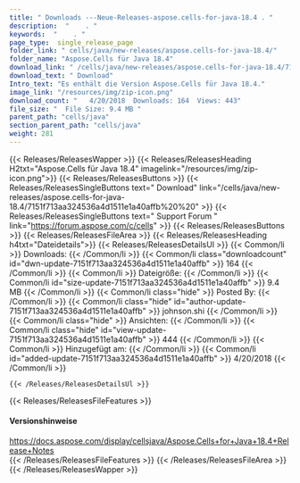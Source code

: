 ```yaml
---
title: " Downloads ---Neue-Releases-aspose.cells-for-java-18.4 . "
description:  "    . " 
keywords:  "    . " 
page_type:  single_release_page
folder_link: " cells/java/new-releases/aspose.cells-for-java-18.4/"
folder_name: "Aspose.Cells für Java 18.4"
download_link: " /cells/java/new-releases/aspose.cells-for-java-18.4/7151f713aa324536a4d1511e1a40affb"
download_text: " Download"
Intro_text: "Es enthält die Version Aspose.Cells für Java 18.4."
image_link: "/resources/img/zip-icon.png"
download_count: "   4/20/2018  Downloads: 164  Views: 443"
file_size: "  File Size: 9.4 MB "
parent_path: "cells/java"
section_parent_path: "cells/java"
weight: 281
---
```


{{< Releases/ReleasesWapper >}}
  {{< Releases/ReleasesHeading H2txt="Aspose.Cells für Java 18.4" imagelink="/resources/img/zip-icon.png">}}
  {{< Releases/ReleasesButtons >}}
    {{< Releases/ReleasesSingleButtons text=" Download" link="/cells/java/new-releases/aspose.cells-for-java-18.4/7151f713aa324536a4d1511e1a40affb%20%20" >}}
    {{< Releases/ReleasesSingleButtons text=" Support Forum " link="https://forum.aspose.com/c/cells" >}}
  {{< Releases/ReleasesButtons >}}
  {{< Releases/ReleasesFileArea >}}
    {{< Releases/ReleasesHeading h4txt="Dateidetails">}}
    {{< Releases/ReleasesDetailsUl >}}
            {{< Common/li >}} Downloads: {{< /Common/li >}}
      {{< Common/li class="downloadcount" id="dwn-update-7151f713aa324536a4d1511e1a40affb" >}} 164 {{< /Common/li >}}
      {{< Common/li >}} Dateigröße: {{< /Common/li >}}
      {{< Common/li id="size-update-7151f713aa324536a4d1511e1a40affb" >}} 9.4 MB {{< /Common/li >}} 
      {{< Common/li  class="hide" >}} Posted By: {{< /Common/li >}} 
      {{< Common/li class="hide" id="author-update-7151f713aa324536a4d1511e1a40affb" >}} johnson.shi {{< /Common/li >}}
      {{< Common/li class="hide" >}} Ansichten: {{< /Common/li >}}
      {{< Common/li class="hide" id="view-update-7151f713aa324536a4d1511e1a40affb" >}} 444 {{< /Common/li >}}
      {{< Common/li >}} Hinzugefügt am: {{< /Common/li >}}
      {{< Common/li id="added-update-7151f713aa324536a4d1511e1a40affb" >}} 4/20/2018 {{< /Common/li >}} 

    {{< /Releases/ReleasesDetailsUl >}}

  {{< Releases/ReleasesFileFeatures >}}
      <h4>Versionshinweise</h4><div> <a href="https://docs.aspose.com/display/cellsjava/Aspose.Cells+for+Java+18.4+Release+Notes">https://docs.aspose.com/display/cellsjava/Aspose.Cells+for+Java+18.4+Release+Notes</a></div>
  {{< /Releases/ReleasesFileFeatures >}}
 {{< /Releases/ReleasesFileArea >}}
{{< /Releases/ReleasesWapper >}}



